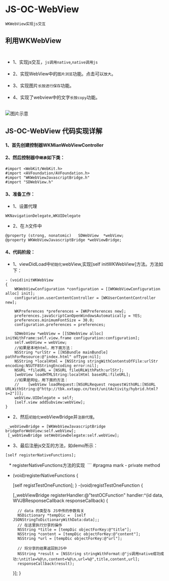 # JS-OC-WebView


`WKWebView实现js交互`<br>

## 利用WKWebView  <br>  
* 1、实现js交互，`js调用native`,`native调用js`  <br>  
* 2、实现WebView中的`图片浏览`功能。点击可以`放大`。     <br>        
* 3、实现图片`长按进行保存`功能。                       <br>              
* 4、实现了webview中的文字`长按copy`功能。<br>  


![图片示意](https://github.com/liyuunxiangGit/JS-OC-WebView/blob/master/wkWebViewjs交互.gif)  


## JS-OC-WebView 代码实现详解  <br>
#### 1、首先创建控制器WKMianWebViewController
#### 2、然后控制器中`继承`如下类：

```
#import <WebKit/WebKit.h>
#import <AVFoundation/AVFoundation.h>
#import "WKWebViewJavascriptBridge.h"
#import "SDWebView.h"
```
#### 3、准备工作：
* 1、设置代理
```
WKNavigationDelegate,WKUIDelegate
```
* 2、在.h文件中
```
@property (strong, nonatomic)   SDWebView  *webView;
@property WKWebViewJavascriptBridge *webViewBridge;
```
#### 4、代码阶段：
* 1、viewDidLoad中`初始化`webView,实现[self initWKWebView]方法。方法如下：
```
- (void)initWKWebView
{
    WKWebViewConfiguration *configuration = [[WKWebViewConfiguration alloc] init];
    configuration.userContentController = [WKUserContentController new];
    
    WKPreferences *preferences = [WKPreferences new];
    preferences.javaScriptCanOpenWindowsAutomatically = YES;
    preferences.minimumFontSize = 30.0;
    configuration.preferences = preferences;
    
    SDWebView *webView = [[SDWebView alloc] initWithFrame:self.view.frame configuration:configuration];
    self.webView = webView;
    //如果是本地html，用下面方法：
    NSString *urlStr = [[NSBundle mainBundle] pathForResource:@"index.html" ofType:nil];
    NSString *localHtml = [NSString stringWithContentsOfFile:urlStr encoding:NSUTF8StringEncoding error:nil];
    NSURL *fileURL = [NSURL fileURLWithPath:urlStr];
    [webView loadHTMLString:localHtml baseURL:fileURL];
    //如果是网址，用下面的方法：
    //    [webView loadRequest:[NSURLRequest requestWithURL:[NSURL URLWithString:@"http://tbk.xxtapp.cn/test/unitActivity/hybrid.html?s=2"]]];
    webView.UIDelegate = self;
    [self.view addSubview:webView];
}
```
* 2、然后`初始化`webViewBridge并`注册代理`。
```
 _webViewBridge = [WKWebViewJavascriptBridge bridgeForWebView:self.webView];
 [_webViewBridge setWebViewDelegate:self.webView];
```
* 3、最后注册js交互的方法，如demo所示：
```
[self registerNativeFunctions];
```
    * registerNativeFunctions方法的实现
 ```
#pragma mark - private method
- (void)registerNativeFunctions
{
    
    [self registTestOneFunction];
}
-(void)registTestOneFunction
{
    
    [_webViewBridge registerHandler:@"testOCFunction" handler:^(id data, WVJBResponseCallback responseCallback) {
        
        // data 的类型与 JS中传的参数有关
        NSDictionary *tempDic =  [self JSONStringToDictionaryWithData:data];;
        // 在这里执行分享的操作
        NSString *title = [tempDic objectForKey:@"title"];
        NSString *content = [tempDic objectForKey:@"content"];
        NSString *url = [tempDic objectForKey:@"url"];
        
        // 将分享的结果返回到JS中
        NSString *result = [NSString stringWithFormat:@"js调用native成功成功:\ntitle=%@\n,content=%@\n,url=%@",title,content,url];
        responseCallback(result);
    }];
}
```
